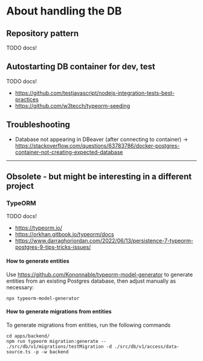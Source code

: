 # About handling the DB

## Repository pattern

TODO docs!

## Autostarting DB container for dev, test

TODO docs!

-   https://github.com/testjavascript/nodejs-integration-tests-best-practices
-   https://github.com/w3tecch/typeorm-seeding

## Troubleshooting

-   Database not appearing in DBeaver (after connecting to container) &rarr; https://stackoverflow.com/questions/63783786/docker-postgres-container-not-creating-expected-database

---

## Obsolete - but might be interesting in a different project

### TypeORM

TODO docs!

-   https://typeorm.io/
-   https://orkhan.gitbook.io/typeorm/docs
-   https://www.darraghoriordan.com/2022/06/13/persistence-7-typeorm-postgres-9-tips-tricks-issues/

#### How to generate entities

Use https://github.com/Kononnable/typeorm-model-generator to generate entities from an existing Postgres database, then adjust manually as necessary:

```
npx typeorm-model-generator
```

#### How to generate migrations from entities

To generate migrations from entities, run the following commands

```
cd apps/backend/
npm run typeorm migration:generate -- ./src/db/v1/migrations/testMigration -d ./src/db/v1/access/data-source.ts -p -w backend
```

